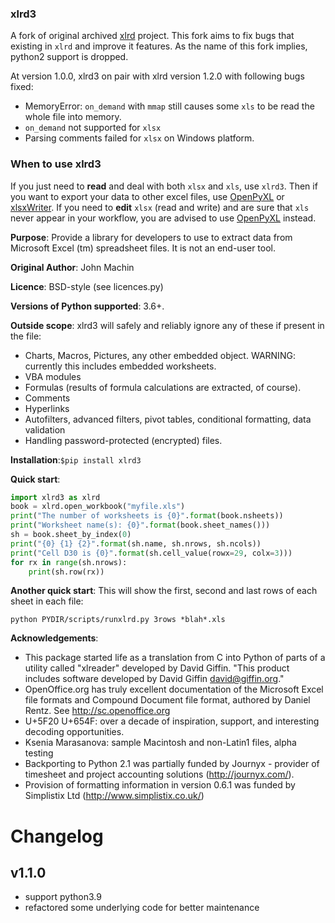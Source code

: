 <!---
[![Build Status](https://travis-ci.org/python-excel/xlrd.svg?branch=master)](https://travis-ci.org/python-excel/xlrd)
[![Coverage Status](https://coveralls.io/repos/github/python-excel/xlrd/badge.svg?branch=master)](https://coveralls.io/github/python-excel/xlrd?branch=master)
[![Documentation Status](https://readthedocs.org/projects/xlrd/badge/?version=latest)](http://xlrd.readthedocs.io/en/latest/?badge=latest)
[![PyPI version](https://badge.fury.io/py/xlrd.svg)](https://badge.fury.io/py/xlrd)
--->
### xlrd3
A fork of original archived [xlrd](https://github.com/python-excel/xlrd) project. 
This fork aims to fix bugs that existing in `xlrd` and improve it features. 
As the name of this fork implies, python2 support is dropped.   

At version 1.0.0, xlrd3 on pair with xlrd version 1.2.0 with following bugs fixed:

* MemoryError: `on_demand` with `mmap` still causes some `xls` to be read the whole file into memory.
* `on_demand` not supported for `xlsx`
* Parsing comments failed for `xlsx` on Windows platform.

### When to use xlrd3
If you just need to **read** and deal with both `xlsx` and `xls`, use `xlrd3`. 
Then if you want to export your data to other excel files, use [OpenPyXL](https://openpyxl.readthedocs.io/en/stable/) or [xlsxWriter](https://github.com/jmcnamara/XlsxWriter).
If you need to **edit** `xlsx` (read and write) and are sure that `xls` never appear in your workflow, you are advised to use [OpenPyXL](https://openpyxl.readthedocs.io/en/stable/) instead.


**Purpose**: Provide a library for developers to use to extract data from Microsoft Excel (tm) spreadsheet files. It is not an end-user tool.

**Original Author**: John Machin

**Licence**: BSD-style (see licences.py)

**Versions of Python supported**: 3.6+.

**Outside scope**: xlrd3 will safely and reliably ignore any of these if present in the file:

*   Charts, Macros, Pictures, any other embedded object. WARNING: currently this includes embedded worksheets.
*   VBA modules
*   Formulas (results of formula calculations are extracted, of course).
*   Comments
*   Hyperlinks
*   Autofilters, advanced filters, pivot tables, conditional formatting, data validation
*   Handling password-protected (encrypted) files.

**Installation**:`$pip install xlrd3`

**Quick start**:

```python
import xlrd3 as xlrd
book = xlrd.open_workbook("myfile.xls")
print("The number of worksheets is {0}".format(book.nsheets))
print("Worksheet name(s): {0}".format(book.sheet_names()))
sh = book.sheet_by_index(0)
print("{0} {1} {2}".format(sh.name, sh.nrows, sh.ncols))
print("Cell D30 is {0}".format(sh.cell_value(rowx=29, colx=3)))
for rx in range(sh.nrows):
    print(sh.row(rx))
```

**Another quick start**: This will show the first, second and last rows of each sheet in each file:

    python PYDIR/scripts/runxlrd.py 3rows *blah*.xls

**Acknowledgements**:

*   This package started life as a translation from C into Python of parts of a utility called "xlreader" developed by David Giffin. "This product includes software developed by David Giffin <david@giffin.org>."
*   OpenOffice.org has truly excellent documentation of the Microsoft Excel file formats and Compound Document file format, authored by Daniel Rentz. See http://sc.openoffice.org
*   U+5F20 U+654F: over a decade of inspiration, support, and interesting decoding opportunities.
*   Ksenia Marasanova: sample Macintosh and non-Latin1 files, alpha testing
*   Backporting to Python 2.1 was partially funded by Journyx - provider of timesheet and project accounting solutions (http://journyx.com/).
*   Provision of formatting information in version 0.6.1 was funded by Simplistix Ltd (http://www.simplistix.co.uk/)

# Changelog
## v1.1.0
* support python3.9
* refactored some underlying code for better maintenance
